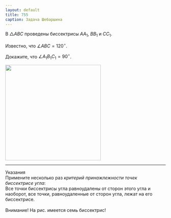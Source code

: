 ```yaml
---
layout: default
title: 755
caption: Задача Шебаршина
---
```


В $△ABC$  проведены биссектрисы $AA_1$, $BB_1$ и $CC_1$.

Известно, что $∠ABC = 120^\circ$.

Докажите, что $∠A_1B_1C_1 = 90^\circ$.

<img width='300' src="https://docs.google.com/drawings/d/1S3CsLfrvwHN-HeA1GZazBHbQz35Pjg4_GHyNOY7y0MY/export/svg">

--- ---

Указания<br>
Примените несколько раз <i>критерий принажлежности точек биссектрисе угла</i>:
<br>
Все точки биссектрисы угла равноудалены от сторон этого угла и наоборот, все точки, равноудаленные от сторон угла, лежат на его биссектрисе.
<br>
<br>
Внимание! На рис. имеется семь биссектрис!
